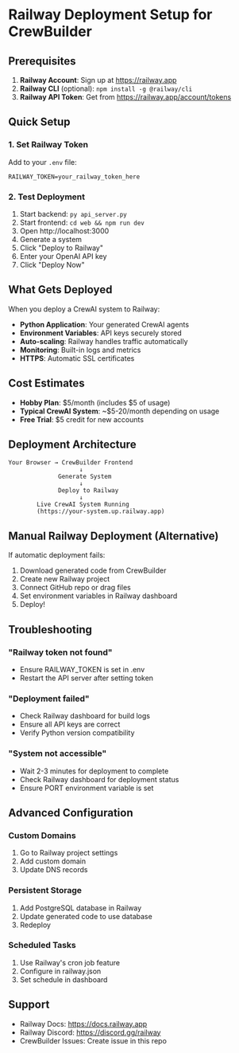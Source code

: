# Railway Deployment Setup for CrewBuilder

## Prerequisites

1. **Railway Account**: Sign up at https://railway.app
2. **Railway CLI** (optional): `npm install -g @railway/cli`
3. **Railway API Token**: Get from https://railway.app/account/tokens

## Quick Setup

### 1. Set Railway Token

Add to your `.env` file:
```env
RAILWAY_TOKEN=your_railway_token_here
```

### 2. Test Deployment

1. Start backend: `py api_server.py`
2. Start frontend: `cd web && npm run dev`
3. Open http://localhost:3000
4. Generate a system
5. Click "Deploy to Railway"
6. Enter your OpenAI API key
7. Click "Deploy Now"

## What Gets Deployed

When you deploy a CrewAI system to Railway:

- **Python Application**: Your generated CrewAI agents
- **Environment Variables**: API keys securely stored
- **Auto-scaling**: Railway handles traffic automatically
- **Monitoring**: Built-in logs and metrics
- **HTTPS**: Automatic SSL certificates

## Cost Estimates

- **Hobby Plan**: $5/month (includes $5 of usage)
- **Typical CrewAI System**: ~$5-20/month depending on usage
- **Free Trial**: $5 credit for new accounts

## Deployment Architecture

```
Your Browser → CrewBuilder Frontend
                    ↓
              Generate System
                    ↓
              Deploy to Railway
                    ↓
        Live CrewAI System Running
        (https://your-system.up.railway.app)
```

## Manual Railway Deployment (Alternative)

If automatic deployment fails:

1. Download generated code from CrewBuilder
2. Create new Railway project
3. Connect GitHub repo or drag files
4. Set environment variables in Railway dashboard
5. Deploy!

## Troubleshooting

### "Railway token not found"
- Ensure RAILWAY_TOKEN is set in .env
- Restart the API server after setting token

### "Deployment failed"
- Check Railway dashboard for build logs
- Ensure all API keys are correct
- Verify Python version compatibility

### "System not accessible"
- Wait 2-3 minutes for deployment to complete
- Check Railway dashboard for deployment status
- Ensure PORT environment variable is set

## Advanced Configuration

### Custom Domains
1. Go to Railway project settings
2. Add custom domain
3. Update DNS records

### Persistent Storage
1. Add PostgreSQL database in Railway
2. Update generated code to use database
3. Redeploy

### Scheduled Tasks
1. Use Railway's cron job feature
2. Configure in railway.json
3. Set schedule in dashboard

## Support

- Railway Docs: https://docs.railway.app
- Railway Discord: https://discord.gg/railway
- CrewBuilder Issues: Create issue in this repo
